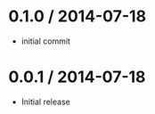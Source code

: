 
0.1.0 / 2014-07-18
==================

 * initial commit

0.0.1 / 2014-07-18
==================

  * Initial release
